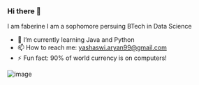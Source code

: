 ### Hi there 👋
I am faberine
I am a sophomore persuing BTech in Data Science
- 🌱 I’m currently learning Java and Python
- 📫 How to reach me: yashaswi.aryan99@gmail.com
- ⚡ Fun fact: 90% of world currency is on computers!

![image](https://user-images.githubusercontent.com/71475786/167926548-53b8e447-54d3-4f69-bc21-d29d7a3297a6.png)
